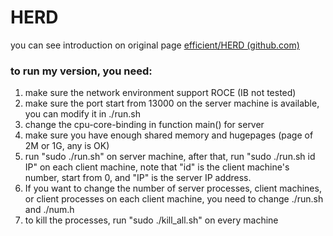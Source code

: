 HERD
====

you can see introduction on original page [efficient/HERD (github.com)](https://github.com/efficient/HERD)

### to run my version, you need:

1. make sure the network environment support ROCE (IB not tested)
2. make sure the port start from 13000 on the server machine is available, you can modify it in ./run.sh
3. change the cpu-core-binding in function main() for server 
4. make sure you have enough shared memory and hugepages (page of 2M or 1G, any is OK)
5. run "sudo ./run.sh" on server machine, after that, run "sudo ./run.sh id IP" on each client machine, note that "id" is the client machine's number, start from 0, and "IP" is the server IP address.
6. If you want to change the number of server processes, client machines, or client processes on each client machine, you need to change ./run.sh and ./num.h
7. to kill the processes, run "sudo ./kill_all.sh" on every machine